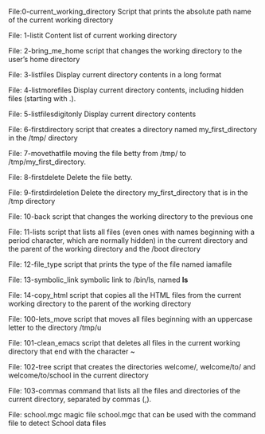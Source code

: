 File:0-current_working_directory Script that prints the absolute path name of the current working directory

File: 1-listit Content list of current working directory

File: 2-bring_me_home  script that changes the working directory to the user’s home directory

File: 3-listfiles Display current directory contents in a long format

File: 4-listmorefiles Display current directory contents, including hidden files (starting with .).

File: 5-listfilesdigitonly Display current directory contents

File: 6-firstdirectory  script that creates a directory named my_first_directory in the /tmp/ directory

File: 7-movethatfile moving the file betty from /tmp/ to /tmp/my_first_directory.

File: 8-firstdelete Delete the file betty.

File: 9-firstdirdeletion Delete the directory my_first_directory that is in the /tmp directory

File: 10-back  script that changes the working directory to the previous one

File: 11-lists script that lists all files (even ones with names beginning with a period character, which are normally hidden) in the current directory and the parent of the working directory and the /boot directory

File: 12-file_type script that prints the type of the file named iamafile

File: 13-symbolic_link  symbolic link to /bin/ls, named __ls__

File: 14-copy_html script that copies all the HTML files from the current working directory to the parent of the working directory

File: 100-lets_move script that moves all files beginning with an uppercase letter to the directory /tmp/u

File: 101-clean_emacs  script that deletes all files in the current working directory that end with the character ~

File: 102-tree script that creates the directories welcome/, welcome/to/ and welcome/to/school in the current directory

File: 103-commas command that lists all the files and directories of the current directory, separated by commas (,).

File: school.mgc magic file school.mgc that can be used with the command file to detect School data files
